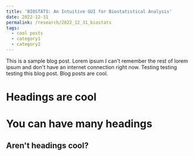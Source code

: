 ```yaml
---
title: 'BIOSTATS: An Intuitive GUI for Biostatistical Analysis'
date: 2022-12-31
permalink: /research/2022_12_31_biostats
tags:
  - cool posts
  - category1
  - category2
---
```


This is a sample blog post. Lorem ipsum I can't remember the rest of lorem ipsum and don't have an internet connection right now. Testing testing testing this blog post. Blog posts are cool.

Headings are cool
======

You can have many headings
======

Aren't headings cool?
------
